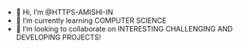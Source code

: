 - 👋 Hi, I’m @HTTPS-AMISHI-IN
- 🌱 I’m currently learning COMPUTER SCIENCE
- 💞️ I’m looking to collaborate on INTERESTING CHALLENGING AND DEVELOPING PROJECTS!

<!---
HTTPS-AMISHI-IN/HTTPS-AMISHI-IN is a ✨ special ✨ repository because its `README.md` (this file) appears on your GitHub profile.
You can click the Preview link to take a look at your changes.
--->
